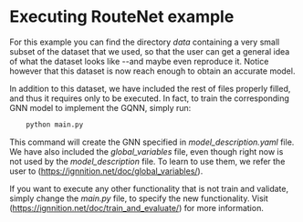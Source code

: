 # Executing RouteNet example

For this example you can find the directory *data* containing a very small subset of the dataset that we used, so that the user can get a general idea of what the dataset looks like --and maybe even reproduce it. Notice however that this dataset is now reach enough to obtain an accurate model.
 
In addition to this dataset, we have included the rest of files properly filled, and thus it requires only to be executed. In fact, to train the corresponding GNN model to implement the GQNN, simply run:

```python
    python main.py
```

This command will create the GNN specified in *model_description.yaml* file. We have also included the *global_variables* file, even though right now is not used by the *model_description* file. To learn to use them, we refer the user to (https://ignnition.net/doc/global_variables/).

If you want to execute any other functionality that is not train and validate, simply change the *main.py* file, to specify the new functionality. Visit (https://ignnition.net/doc/train_and_evaluate/) for more information.


    
